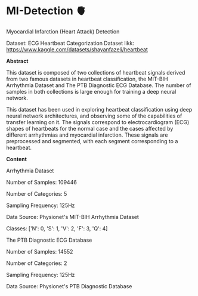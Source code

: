 # MI-Detection 🫀
Myocardial Infarction (Heart Attack) Detection

Dataset: ECG Heartbeat Categorization Dataset 
likk: https://www.kaggle.com/datasets/shayanfazeli/heartbeat

**Abstract**

This dataset is composed of two collections of heartbeat signals derived from two famous datasets in heartbeat classification, the MIT-BIH Arrhythmia Dataset and The PTB Diagnostic ECG Database. The number of samples in both collections is large enough for training a deep neural network.

This dataset has been used in exploring heartbeat classification using deep neural network architectures, and observing some of the capabilities of transfer learning on it. The signals correspond to electrocardiogram (ECG) shapes of heartbeats for the normal case and the cases affected by different arrhythmias and myocardial infarction. These signals are preprocessed and segmented, with each segment corresponding to a heartbeat.

**Content**

Arrhythmia Dataset

Number of Samples: 109446

Number of Categories: 5

Sampling Frequency: 125Hz

Data Source: Physionet's MIT-BIH Arrhythmia Dataset

Classes: ['N': 0, 'S': 1, 'V': 2, 'F': 3, 'Q': 4]

The PTB Diagnostic ECG Database

Number of Samples: 14552

Number of Categories: 2

Sampling Frequency: 125Hz

Data Source: Physionet's PTB Diagnostic Database


